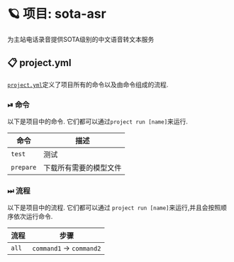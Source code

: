 <!-- PROJECT: AUTO-GENERATED DOCS START (do not remove) -->

# 🪐 项目: sota-asr

为主站电话录音提供SOTA级别的中文语音转文本服务

## 📋 project.yml

[`project.yml`](project.yml)定义了项目所有的命令以及由命令组成的流程. 

### ⏯ 命令

以下是项目中的命令. 它们都可以通过`project run [name]`来运行.

| 命令 | 描述 |
| --- | --- |
| `test` | 测试 |
| `prepare` | 下载所有需要的模型文件 |

### ⏭ 流程

以下是项目中的流程. 它们都可以通过 `project run [name]`来运行,并且会按照顺序依次运行命令.

| 流程 | 步骤 |
| --- | --- |
| `all` | `command1` &rarr; `command2` |

<!-- PROJECT: AUTO-GENERATED DOCS END (do not remove) -->